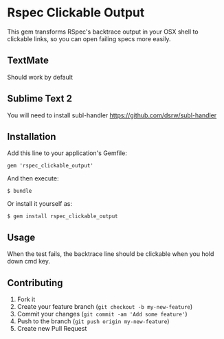 # Rspec Clickable Output

This gem transforms RSpec's backtrace output in your OSX shell to clickable links, so you can open failing specs more easily.

## TextMate

Should work by default

## Sublime Text 2

You will need to install subl-handler https://github.com/dsrw/subl-handler

## Installation

Add this line to your application's Gemfile:

    gem 'rspec_clickable_output'

And then execute:

    $ bundle

Or install it yourself as:

    $ gem install rspec_clickable_output

## Usage

When the test fails, the backtrace line should be clickable when you hold down cmd key.

## Contributing

1. Fork it
2. Create your feature branch (`git checkout -b my-new-feature`)
3. Commit your changes (`git commit -am 'Add some feature'`)
4. Push to the branch (`git push origin my-new-feature`)
5. Create new Pull Request
